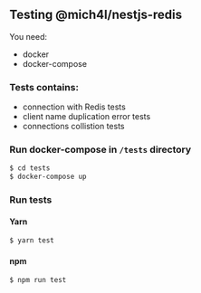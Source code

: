 ## Testing @mich4l/nestjs-redis
You need:
- docker
- docker-compose

### Tests contains:
- connection with Redis tests
- client name duplication error tests
- connections collistion tests

### Run docker-compose in `/tests` directory
```bash
$ cd tests
$ docker-compose up
```

### Run tests
#### Yarn
```bash
$ yarn test
```

#### npm
```bash
$ npm run test
```
